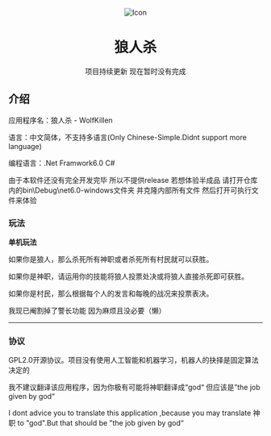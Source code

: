 <div align="center">

![Icon](https://s3.bmp.ovh/imgs/2022/03/eee754ba9e4a0cf6.png)

# 狼人杀
  
项目持续更新 现在暂时没有完成
</div>

## 介绍

应用程序名：狼人杀 - WolfKillen

语言：中文简体，不支持多语言(Only Chinese-Simple.Didnt support more language)

编程语言：.Net Framwork6.0 C#

由于本软件还没有完全开发完毕 所以不提供release 若想体验半成品 请打开仓库内的bin\Debug\net6.0-windows文件夹 并克隆内部所有文件 然后打开可执行文件来体验

### 玩法

**单机玩法**

如果你是狼人，那么杀死所有神职或者杀死所有村民就可以获胜。

如果你是神职，请运用你的技能将狼人投票处决或将狼人直接杀死即可获胜。

如果你是村民，那么根据每个人的发言和每晚的战况来投票表决。

我现已阉割掉了警长功能 因为麻烦且没必要（懒）


---

### 协议

GPL2.0开源协议。项目没有使用人工智能和机器学习，机器人的抉择是固定算法决定的

我不建议翻译该应用程序，因为你极有可能将神职翻译成“god“ 但应该是”the job given by god“

I dont advice you to translate this application ,because you may translate 神职 to "god".But that should be ”the job given by god“
